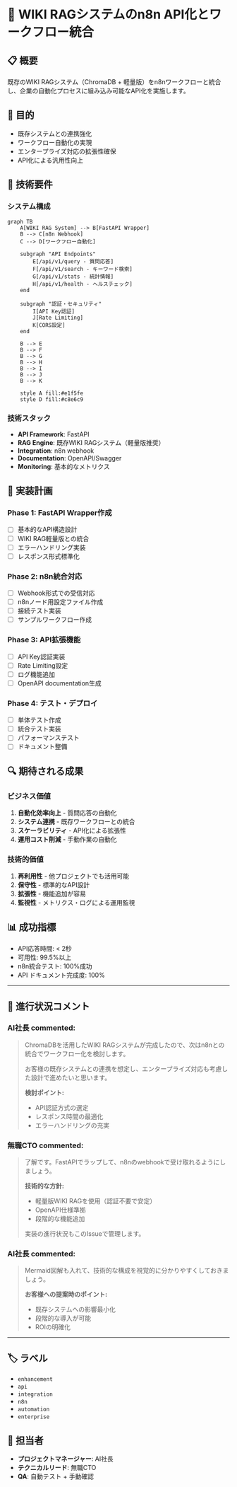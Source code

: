 # 🔄 WIKI RAGシステムのn8n API化とワークフロー統合

## 📋 概要

既存のWIKI RAGシステム（ChromaDB + 軽量版）をn8nワークフローと統合し、企業の自動化プロセスに組み込み可能なAPI化を実施します。

## 🎯 目的

- 既存システムとの連携強化
- ワークフロー自動化の実現
- エンタープライズ対応の拡張性確保
- API化による汎用性向上

## 🔧 技術要件

### システム構成
```mermaid
graph TB
    A[WIKI RAG System] --> B[FastAPI Wrapper]
    B --> C[n8n Webhook]
    C --> D[ワークフロー自動化]
    
    subgraph "API Endpoints"
        E[/api/v1/query - 質問応答]
        F[/api/v1/search - キーワード検索] 
        G[/api/v1/stats - 統計情報]
        H[/api/v1/health - ヘルスチェック]
    end
    
    subgraph "認証・セキュリティ"
        I[API Key認証]
        J[Rate Limiting]
        K[CORS設定]
    end
    
    B --> E
    B --> F
    B --> G
    B --> H
    B --> I
    B --> J
    B --> K
    
    style A fill:#e1f5fe
    style D fill:#c8e6c9
```

### 技術スタック
- **API Framework**: FastAPI
- **RAG Engine**: 既存WIKI RAGシステム（軽量版推奨）
- **Integration**: n8n webhook
- **Documentation**: OpenAPI/Swagger
- **Monitoring**: 基本的なメトリクス

## 📝 実装計画

### Phase 1: FastAPI Wrapper作成
- [ ] 基本的なAPI構造設計
- [ ] WIKI RAG軽量版との統合
- [ ] エラーハンドリング実装
- [ ] レスポンス形式標準化

### Phase 2: n8n統合対応
- [ ] Webhook形式での受信対応
- [ ] n8nノード用設定ファイル作成
- [ ] 接続テスト実装
- [ ] サンプルワークフロー作成

### Phase 3: API拡張機能
- [ ] API Key認証実装
- [ ] Rate Limiting設定
- [ ] ログ機能追加
- [ ] OpenAPI documentation生成

### Phase 4: テスト・デプロイ
- [ ] 単体テスト作成
- [ ] 統合テスト実装
- [ ] パフォーマンステスト
- [ ] ドキュメント整備

## 🔍 期待される成果

### ビジネス価値
1. **自動化効率向上** - 質問応答の自動化
2. **システム連携** - 既存ワークフローとの統合
3. **スケーラビリティ** - API化による拡張性
4. **運用コスト削減** - 手動作業の自動化

### 技術的価値
1. **再利用性** - 他プロジェクトでも活用可能
2. **保守性** - 標準的なAPI設計
3. **拡張性** - 機能追加が容易
4. **監視性** - メトリクス・ログによる運用監視

## 📊 成功指標

- API応答時間: < 2秒
- 可用性: 99.5%以上
- n8n統合テスト: 100%成功
- API ドキュメント完成度: 100%

---

## 💬 進行状況コメント

### AI社長 commented:
> ChromaDBを活用したWIKI RAGシステムが完成したので、次はn8nとの統合でワークフロー化を検討します。
> 
> お客様の既存システムとの連携を想定し、エンタープライズ対応も考慮した設計で進めたいと思います。
> 
> **検討ポイント:**
> - API認証方式の選定
> - レスポンス時間の最適化
> - エラーハンドリングの充実

### 無職CTO commented:
> 了解です。FastAPIでラップして、n8nのwebhookで受け取れるようにしましょう。
> 
> **技術的な方針:**
> - 軽量版WIKI RAGを使用（認証不要で安定）
> - OpenAPI仕様準拠
> - 段階的な機能追加
> 
> 実装の進行状況もこのIssueで管理します。

### AI社長 commented:
> Mermaid図解も入れて、技術的な構成を視覚的に分かりやすくしておきましょう。
> 
> **お客様への提案時のポイント:**
> - 既存システムへの影響最小化
> - 段階的な導入が可能
> - ROIの明確化

---

## 🏷️ ラベル
- `enhancement`
- `api`
- `integration`
- `n8n`
- `automation`
- `enterprise`

## 👥 担当者
- **プロジェクトマネージャー**: AI社長
- **テクニカルリード**: 無職CTO
- **QA**: 自動テスト + 手動確認
